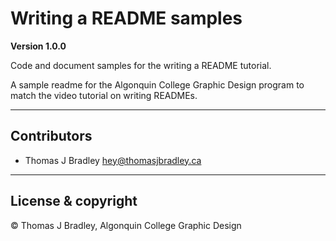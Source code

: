 # Writing a README samples

**Version 1.0.0**

Code and document samples for the writing a README tutorial.

A sample readme for the Algonquin College Graphic Design program to match the video tutorial on writing READMEs.

---

## Contributors

- Thomas J Bradley <hey@thomasjbradley.ca>

---

## License & copyright

© Thomas J Bradley, Algonquin College Graphic Design

